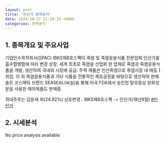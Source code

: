 ```yaml
---
layout: post
title: '인산가 종목분석'
date: 2024-10-27 21:20:23 +0900
categories: 종목분석
---
```


## 1. 종목개요 및 주요사업

기업인수목적회사(SPAC) IBKS제8호스팩이 죽염 및 죽염응용식품 전문업체 인산가를 흡수합병함에 따라 변경 상장. 세계 최초로 죽염을 산업화 한 업체로 죽염과 죽염응용식품을 개발, 생산하여 국내외 시장에 공급. 주력 제품은 인산죽염으로 죽염시장 내 매출 1위임. 이 외 죽염응용식품과 기타 식품을 전통적인 제조공정을 바탕으로 생산하여 판매. 솔트 코스메틱 브랜드 SEASEAL(씨실)을 통해 미국 FDA에서 승인한 탈모증상 완화성분을 사용한 헤어제품도 판매중.

최대주주는 김윤세 외(24.92%)  상호변경 : IBKS제8호스팩 -> 인산가(18년9월)
[#인산가](#)

## 2. 시세분석

No price analysis available
